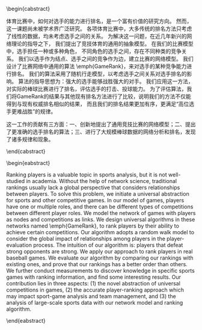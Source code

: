
\begin{cabstract}

体育比赛中，如何对选手的能力进行排名，是一个富有价值的研究方向。
然而，这一课题尚未被学术界广泛研究。
各项体育比赛中，大多传统的排名方法只考虑了线性的数据，均未考虑选手之间的关系。
为解决这一问题，在近几年新兴的网络理论的指导之下，
我们提出了竞技体育的通用的抽象模型。
在我们的比赛模型中，选手担任一种或多种角色，
不同角色的选手之间，存在不同种类的竞争关系。
我们以选手作为结点、选手之间的竞争作为边，建立比赛的网络模型。
我们设计了比赛网络中通用的算法 \emph{GameRank}，来对选手的某种竞争能力进行排名。
我们的算法采用了随机行走模型，以考虑选手之间关系对选手排名的影响。
算法的指导思想为：强大的选手能够战胜强大的对手。
我们应用这一方法，对实际的棒球比赛进行了排名，评估选手的打击、投球能力。
为了评估算法，我们将GameRank的结果与其他现有排名方法进行了比较，说明我们的方法不仅能得到与现有权威排名相似的结果，
而且我们的排名结果更加有序，更满足“高位选手更难战胜”的规律。

这一工作的贡献有三方面：一、创新地提出了通用竞技比赛的网络模型；二、提出了更准确的选手排名的算法；三、进行了大规模棒球数据的网络分析和排名，发现了诸多规律和现象。


\end{cabstract}


\begin{eabstract}

Ranking players is a valuable topic in sports analysis, but it is not
well-studied in academia. Without the help of network science,
traditional rankings usually lack a global perspective that considers
relationships between players. To solve this problem, we initiate a
universal abstraction for sports and other competitive games. In our
model of games, players have one or multiple roles, and there can be
different types of competitions between different player roles. We model
the network of games with players as nodes and competitions as links. We
design universal algorithms in these networks named \emph{GameRank}, to rank
players by their ability to achieve certain competitions. Our algorithm
adopts a random walk model to consider the global impact of
relationships among players in the player-evaluation process. The
intuition of our algorithm is: players that defeat strong opponents are
strong. We apply our approach to rank players in real baseball games. We
evaluate our algorithm by comparing our rankings with existing ones, and prove that our rankings has a better order than others. We
further conduct measurements to discover knowledge in specific sports
games with ranking information, and find some interesting results. Our
contribution lies in three aspects: (1) the novel abstraction of
universal competitions in games, (2) the accurate player-ranking
approach which may impact sport-game analysis and team management, and
(3) the analysis of large-scale sports data with our network model and
ranking algorithm.

\end{eabstract}

